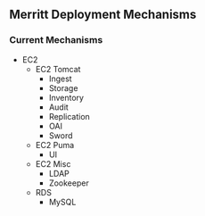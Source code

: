 ## Merritt Deployment Mechanisms

### Current Mechanisms
- EC2
  - EC2 Tomcat
    - Ingest
    - Storage
    - Inventory
    - Audit
    - Replication
    - OAI
    - Sword
  - EC2 Puma
    - UI
  - EC2 Misc
    - LDAP
    - Zookeeper
  - RDS
    - MySQL      
